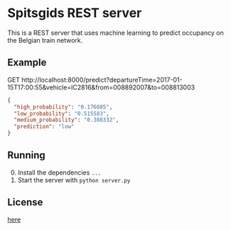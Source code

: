 # Spitsgids REST server

This is a REST server that uses machine learning to predict occupancy on the Belgian train network.

## Example

GET http://localhost:8000/predict?departureTime=2017-01-15T17:00:55&vehicle=IC2816&from=008892007&to=008813003
```json
{
  "high_probability": "0.176085",
  "low_probability": "0.515583",
  "medium_probability": "0.308332",
  "prediction": "low"
}
```

## Running

0. Install the dependencies `...`
1. Start the server with `python server.py`

## License

[here](LICENSE.txt)
